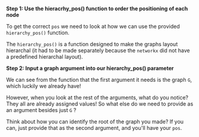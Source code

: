 <!--title={Getting the "pos"}-->

<!--badges={Python:11,Algorithms:15}-->

<!--concepts={directedGraphs, introToGraphs, useOfGraphs}-->
**Step 1: Use the hieracrhy_pos() function to order the positioning of each node**

To get the correct `pos` we need to look at how we can use the provided `hierarchy_pos()` function. 

The `hierarchy_pos()` is a function designed to make the graphs layout hierarchal (it had to be made separately because the `networkx` did not have a predefined hierarchal layout). 

**Step 2: Input a graph argument into our hierarchy_pos() parameter**

We can see from the function that the first argument it needs is the graph `G`, which luckily we already have! 

However, when you look at the rest of the arguments, what do you notice? They all are already assigned values! So what else do we need to provide as an argument besides just `G` ?

Think about how you can identify the root of the graph you made? If you can, just provide that as the second argument, and you'll have your `pos`.  

